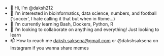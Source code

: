 - 👋 Hi, I’m @daksh212
- 👀 I’m interested in bioinformatics, data science, numbers, and football ('soccer', I hate calling it that but when in Rome...)
- 🌱 I’m currently learning Bash, Dockers, Python, R
- 💞️ I’m looking to collaborate on anything and everything! Just looking to learn
- 📫 How to reach me daksh.saksena@gmail.com or @dakshsaksena on Instagram if you wanna share memes

<!---
daksh212/daksh212 is a ✨ special ✨ repository because its `README.md` (this file) appears on your GitHub profile.
You can click the Preview link to take a look at your changes.
--->
